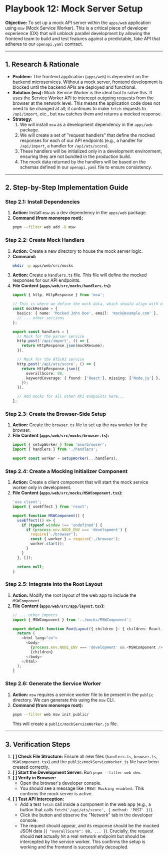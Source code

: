 # Playbook 12: Mock Server Setup

**Objective:** To set up a mock API server within the `apps/web` application using `msw` (Mock Service Worker). This is a critical piece of developer experience (DX) that will unblock parallel development by allowing the frontend team to build and test features against a predictable, fake API that adheres to our `openapi.yaml` contract.

---

## 1. Research & Rationale

-   **Problem:** The frontend application (`apps/web`) is dependent on the backend microservices. Without a mock server, frontend development is blocked until the backend APIs are deployed and functional.
-   **Solution (`msw`):** Mock Service Worker is the ideal tool to solve this. It uses the Service Worker API to intercept outgoing requests from the browser at the network level. This means the application code does not need to be changed at all; it continues to make `fetch` requests to `/api/import`, etc., but `msw` catches them and returns a mocked response.
-   **Strategy:**
    1.  We will install `msw` as a development dependency in the `apps/web` package.
    2.  We will create a set of "request handlers" that define the mocked responses for each of our API endpoints (e.g., a handler for `/api/import`, a handler for `/api/ats/score`).
    3.  These handlers will be initialized only in a development environment, ensuring they are not bundled in the production build.
    4.  The mock data returned by the handlers will be based on the schemas defined in our `openapi.yaml` file to ensure consistency.

---

## 2. Step-by-Step Implementation Guide

### **Step 2.1: Install Dependencies**

1.  **Action:** Install `msw` as a dev dependency in the `apps/web` package.
2.  **Command (from monorepo root):**
    ```bash
    pnpm --filter web add -D msw
    ```

### **Step 2.2: Create Mock Handlers**

1.  **Action:** Create a new directory to house the mock server logic.
2.  **Command:**
    ```bash
    mkdir -p apps/web/src/mocks
    ```
3.  **Action:** Create a `handlers.ts` file. This file will define the mocked responses for our API endpoints.
4.  **File Content (`apps/web/src/mocks/handlers.ts`):**
    ```typescript
    import { http, HttpResponse } from 'msw';

    // This is where we define the mock data, which should align with our OpenAPI spec.
    const mockResume = {
      basics: { name: 'Mocked John Doe', email: 'mock@example.com' },
      // ... other sections
    };

    export const handlers = [
      // Mock for the parser service
      http.post('/api/import', () => {
        return HttpResponse.json(mockResume);
      }),

      // Mock for the ATS/AI service
      http.post('/api/ats/score', () => {
        return HttpResponse.json({
          overallScore: 88,
          keywordCoverage: { found: ['React'], missing: ['Node.js'] },
        });
      }),

      // Add mocks for all other API endpoints here...
    ];
    ```

### **Step 2.3: Create the Browser-Side Setup**

1.  **Action:** Create the `browser.ts` file to set up the `msw` worker for the browser.
2.  **File Content (`apps/web/src/mocks/browser.ts`):**
    ```typescript
    import { setupWorker } from 'msw/browser';
    import { handlers } from './handlers';

    export const worker = setupWorker(...handlers);
    ```

### **Step 2.4: Create a Mocking Initializer Component**

1.  **Action:** Create a client component that will start the mock service worker only in development.
2.  **File Content (`apps/web/src/mocks/MSWComponent.tsx`):**
    ```typescript
    'use client';
    import { useEffect } from 'react';

    export function MSWComponent() {
      useEffect(() => {
        if (typeof window !== 'undefined') {
          if (process.env.NODE_ENV === 'development') {
            require('./browser');
            const { worker } = require('./browser');
            worker.start();
          }
        }
      }, []);

      return null;
    }
    ```

### **Step 2.5: Integrate into the Root Layout**

1.  **Action:** Modify the root layout of the web app to include the `MSWComponent`.
2.  **File Content (`apps/web/src/app/layout.tsx`):**
    ```typescript
    // ... other imports
    import { MSWComponent } from '../mocks/MSWComponent';

    export default function RootLayout({ children }: { children: React.ReactNode }) {
      return (
        <html lang="en">
          <body>
            {process.env.NODE_ENV === 'development' && <MSWComponent />}
            {children}
          </body>
        </html>
      );
    }
    ```

### **Step 2.6: Generate the Service Worker**

1.  **Action:** `msw` requires a service worker file to be present in the `public` directory. We can generate this using the `msw` CLI.
2.  **Command (from monorepo root):**
    ```bash
    pnpm --filter web msw init public/
    ```
    This will create a `public/mockServiceWorker.js` file.

---

## 3. Verification Steps

1.  **[ ] Check File Structure:** Ensure all new files (`handlers.ts`, `browser.ts`, `MSWComponent.tsx`) and the `public/mockServiceWorker.js` file have been created correctly.
2.  **[ ] Start the Development Server:** Run `pnpm --filter web dev`.
3.  **[ ] Verify in Browser:**
    *   Open the browser's developer console.
    *   You should see a message like `[MSW] Mocking enabled.` This confirms the mock server is active.
4.  **[ ] Test API Interception:**
    *   Add a test `fetch` call inside a component in the web app (e.g., a button that calls `fetch('/api/ats/score', { method: 'POST' })`).
    *   Click the button and observe the "Network" tab in the developer console.
    *   The request should appear, and its response should be the mocked JSON data (`{ "overallScore": 88, ... }`). Crucially, the request should **not** actually hit a real network endpoint but should be intercepted by the service worker. This confirms the setup is working and the frontend is successfully decoupled.